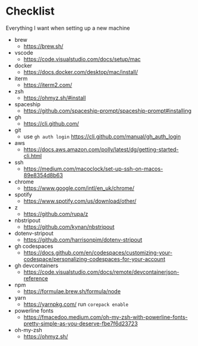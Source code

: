 # Checklist

Everything I want when setting up a new machine

- brew
  - <https://brew.sh/>
- vscode
  - <https://code.visualstudio.com/docs/setup/mac>
- docker
  - <https://docs.docker.com/desktop/mac/install/>
- iterm
  - <https://iterm2.com/>
- zsh
  - <https://ohmyz.sh/#install>
- spaceship
  - <https://github.com/spaceship-prompt/spaceship-prompt#installing>
- gh
  - <https://cli.github.com/>
- git
  - use `gh auth login` <https://cli.github.com/manual/gh_auth_login>
- aws
  - <https://docs.aws.amazon.com/polly/latest/dg/getting-started-cli.html>
- ssh
  - <https://medium.com/macoclock/set-up-ssh-on-macos-89e8354d8b63>
- chrome
  - <https://www.google.com/intl/en_uk/chrome/>
- spotify
  - <https://www.spotify.com/us/download/other/>
- z
  - <https://github.com/rupa/z>
- nbstripout
  - <https://github.com/kynan/nbstripout>
- dotenv-stripout
  - <https://github.com/harrisonpim/dotenv-stripout>
- gh codespaces
  - <https://docs.github.com/en/codespaces/customizing-your-codespace/personalizing-codespaces-for-your-account>
- gh devcontainers
  - <https://code.visualstudio.com/docs/remote/devcontainerjson-reference>
- npm
  - <https://formulae.brew.sh/formula/node>
- yarn
  - <https://yarnpkg.com/> run `corepack enable`
- powerline fonts 
  - <https://fmacedoo.medium.com/oh-my-zsh-with-powerline-fonts-pretty-simple-as-you-deserve-fbe7f6d23723>
- oh-my-zsh
  - <https://ohmyz.sh/>
